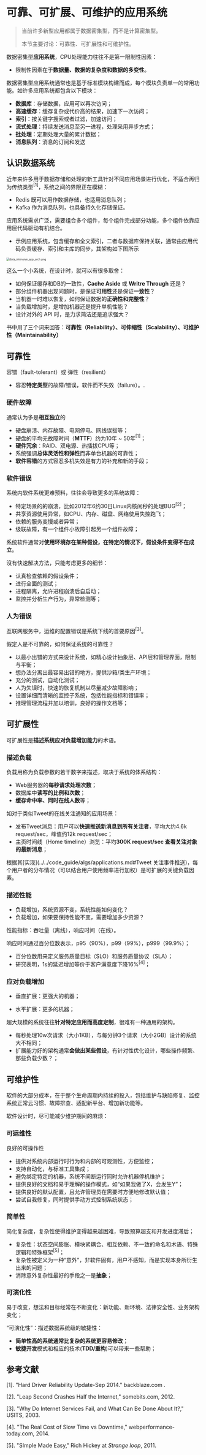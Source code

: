 # 可靠、可扩展、可维护的应用系统

> 当前许多新型应用都属于数据密集型，而不是计算密集型。
>
> 本节主要讨论：可靠性、可扩展性和可维护性。

数据密集型**应用系统**，CPU处理能力往往不是第一限制性因素：

- 限制性因素在于**数据量、数据的复杂度和数据的多变性**。

数据密集型应用系统通常也是基于标准模块构建而成，每个模块负责单一的常用功能。如许多应用系统都包含以下模块：

- **数据库**：存储数据，应用可以再次访问；
- **高速缓存**：缓存复杂或代价高的结果，加速下一次访问；
- **索引**：按关键字搜索或者过滤，加速访问；
- **流式处理**：持续发送消息至另一进程，处理采用异步方式；
- **批处理**：定期处理大量的累计数据；
- **消息队列**：消息的订阅和发送

## 认识数据系统

近年来许多用于数据存储和处理的新工具针对不同应用场景进行优化，不适合再归为传统类型$^{[1]}$，系统之间的界限正在模糊：

- Redis 既可以用作数据存储，也适用消息队列；
- Kafka 作为消息队列，也具备持久化存储保证。

应用系统需求广泛，需要组合多个组件，每个组件完成部分功能，多个组件依靠应用层代码驱动有机结合。

- 示例应用系统，包含缓存和全文索引，二者与数据库保持关联，通常由应用代码负责缓存、索引和主库的同步，其架构如下图所示

<img src="pics/data_intensive_app_arch.png" alt="data_intensive_app_arch.png" style="zoom:50%;" />

这么一个小系统，在设计时，就可以有很多取舍：

- 如何保证缓存和DB的一致性，**Cache Aside** 或 **Writre Through** 还是？
- 部分组件机器出现问题时，是保证**可用性**还是保证**一致性**？
- 当机器一时难以恢复，如何保证数据的**正确性和完整性**？
- 当负载增加时，是增加机器还是提升单机性能？
- 设计对外的 API 时，是力求简洁还是追求强大？

书中用了三个词来回答：**可靠性（Reliability）、可伸缩性（Scalability）、可维护性（Maintainability）**

## 可靠性

容错（fault-tolerant）或 弹性（resilient）

- 容忍**特定类型**的故障/错误，软件而不失效（failure）。.

### 硬件故障

通常认为多是**相互独立**的

- 硬盘崩溃、内存故障、电网停电、网线误拔等；
- 硬盘的平均无故障时间（**MTTF**）约为10年 ~ 50年$^{[1]}$；
- **硬件冗余**：RAID、双电源、热插拔CPU等；
- 系统强调**总体灵活性和弹性**而非单台机器的可靠性；
- **软件容错**的方式容忍多机失效是有力的补充和新的手段；

### 软件错误

系统内软件系统更难预料，往往会导致更多的系统故障：

- 特定场景的的崩溃，比如2012年6约30日Linux内核闰秒的处理BUG$^{[2]}$；
- 共享资源使用异常，如CPU、内存、磁盘、网络使用失控跑飞；
- 依赖的服务变慢或者异常；
- 级联故障，有一个组件小故障引起另一个组件故障；

系统软件通常对**使用环境存在某种假设，在特定的情况下，假设条件变得不在成立**。

沒有快速解决方法，只能考虑更多的细节：

- 认真检查依赖的假设条件；
- 进行全面的测试；
- 进程隔离，允许进程崩溃后自启动；
- 监控并分析生产行为，异常检测等；

### 人为错误

互联网服务中，运维的配置错误是系统下线的首要原因$^{[3]}$。

假定人是不可靠的，如何保证系统的可靠性？

- 以最小出错的方式来设计系统，如精心设计抽象层、API层和管理界面，限制与平衡；
- 想办法分离出最容易出错的地方，提供沙箱/类生产环境；
- 充分的测试，自动化测试；
- 人为失误时，快速的恢复机制以尽量减少故障影响；
- 设置详细而清晰的监控子系统，包括性能指标和错误率；
- 推理管理流程并加以培训，良好的操作文档等；



## 可扩展性

可扩展性是**描述系统应对负载增加能力**的术语。

### 描述负载

负载用称为负载参数的若干数字来描述，取决于系统的体系结构：

- Web服务器的**每秒请求处理次数**；
- 数据库中**读写的比例和次数**；
- **缓存命中率、同时在线人数**等；

如对于类似Tweet的在线关注通知的应用场景：

- 发布Tweet消息：用户可以**快速推送新消息到所有关注者**，平均大约4.6k request/sec，峰值约12k request/sec；
- 主页时间线（Home timeline）浏览：平均**300K request/sec 查看关注对象的最新消息**；

根据其[实现](../../code_guide/algs/applications.md#Tweet 关注事件推送)，每个用户者的分布情况（可以结合用户使用频率进行加权）是可扩展的关键负载因素。

### 描述性能

- 负载增加，系统资源不变，系统性能如何变化？
- 负载增加，如果要保持性能不变，需要增加多少资源？

性能指标：吞吐量（离线），响应时间（在线）。

响应时间通过百分位数表示，p95（90%），p99（99%），p999（99.9%）；

- 百分位数用来定义服务质量目标（SLO）和服务质量协议（SLA）；
- 研究表明，1s的延迟增加等价于客户满意度下降16%$^{[4]}$；

### 应对负载增加

- 垂直扩展：更强大的机器；

- 水平扩展：更多的机器；

超大规模的系统往往**针对特定应用而高度定制**，很难有一种通用的架构。

- 每秒处理10w次请求（大小1KB），与每分钟3个请求（大小2GB）设计的系统大不相同；
- 扩展能力好的架构通常**会做出某些假设**，有针对性优化设计，哪些操作频繁、那些负载少数？；



## 可维护性

软件的大部分成本，在于整个生命周期内持续的投入，包括维护与缺陷修复、监控系统正常云习惯、故障排查、适配新平台、增加新功能等。

软件设计时，尽可能减少维护期间的麻烦：

### 可运维性

良好的可操作性

- 提供对系统内部运行时行为和内部的可观测性，方便监控；
- 支持自动化，与标准工具集成；
- 避免绑定特定的机器，系统不间断运行同时允许机器停机维护；
- 提供良好的文档和易于理解的操作模式，如“如果我做了X，会发生Y”；
- 提供良好的默认配置，且允许管理员在需要时方便地修改默认值；
- 尝试自我修复，同时提供手动方式控制系统状态；

### 简单性

简化复杂度，复杂性使得维护变得越来越困难，导致预算超支和开发进度滞后；

- 复杂性：状态空间膨胀、模块紧耦合、相互依赖、不一致的命名和术语、特殊逻辑和特殊框架$^{[5]}$；
- 复杂性被定义为一种“意外”，非软件固有，用户不感知，而是实现本身所衍生出来的问题；
- 消除意外复杂性最好的手段之一是**抽象**；

### 可演化性

易于改变，想法和目标经常在不断变化：新功能、新环境、法律安全性、业务架构变化；

“可演化性”：描述数据系统级的敏捷性：

- **简单性高的系统通常比复杂的系统更容易修改**；
- **敏捷开发**模式和相应的技术(**TDD/重构**)可以带来一些帮助；



## 参考文献

[1]. "Hard Driver Reliability Update-Sep 2014."  backblaze.com .

[2]. "Leap Second Crashes Half the Internet,"  somebits.com, 2012.

[3]. "Why Do Internet Services Fail, and What Can Be Done About It?," USITS, 2003.

[4]. "The Real Cost of Slow Time vs Downtime," webperformance-today.com, 2014.

[5]. "SImple Made Easy," Rich Hickey at *Strange loop*, 2011. 